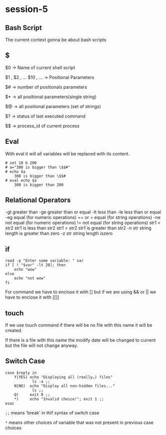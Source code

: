 # session-5

## Bash Script
The current context gonna be about bash scripts

## $
$0 -> Name of current shell script

$1 , $2 , ... $10 , ... -> Positional Parameters

$# -> number of positionals parameters

$* -> all positional parameters(single string)

$@ -> all positional parameters (set of strings)

$? -> status of last executed command

$$ -> process_id of current process

## Eval
With eval it will all variables will be replaced with its content.
~~~
# set 10 b 200
# a="300 is bigger than \$$#"
# echo $a
    300 is bigger than \$$#
# eval echo $a
    300 is bigger than 200
~~~

## Relational Operators
-gt greater than
-ge greater than or equal
-lt less than
-le less than or equal
-eg equal (for numeric operations)
== or = equal (for string operations)
-ne not equal (for numeric operations)
!=  not equal (for string operations)
str1 < str2 str1 is less than str2
str1 > str2 str1 is greater than str2
-n str string length is greater than zero
-z str string length iszero

## if
~~~
read -p "Enter some variable: " var
if [ ! "$var" -lt 20]; then
    echo "wow"
else
    echo "not wow"
fi
~~~

For command we have to enclose it with [] but if we are using && or || we have to enclose it with [[]]

## touch
If we use touch command if there will be no file with this name it will be created.

If there is a file with this name the modify date will be changed to current but the file will not change anyway.

## Switch Case
~~~
case $reply in
    Y|YES) echo "Displaying all (really…) files"
            ls -a ;;
    N|NO)  echo "Display all non-hidden files..."
            ls ;;
    Q)     exit 0 ;;
    *)     echo "Invalid choice!"; exit 1 ;;
esac
~~~
```;;``` means 'break' in thif syntax of switch case

```*``` means other choices of variable that was not present in previous case choices

